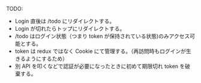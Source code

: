 TODO:

- Login 直後は /todo にリダイレクトする。
- Login が切れたらトップにリダイレクトする。
- /todo はログイン状態（つまり token が保持されている状態)のみアクセス可能とする。
- token は redux ではなく Cookie にて管理する。（再訪問時もログインが生きるようにするため）
- 別 API を叩くなどで認証が必要になったときに初めて期限切れ token を破棄する。

